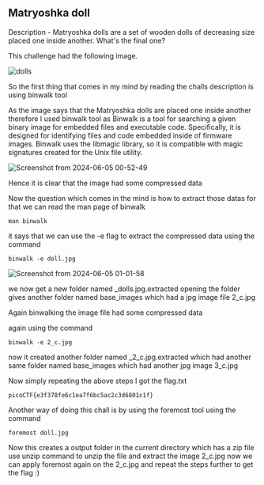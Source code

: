 ## Matryoshka doll

Description - Matryoshka dolls are a set of wooden dolls of decreasing size placed one inside another. What's the final one? 

 This challenge had the following image.

 ![dolls](https://github.com/Wizzy2323/CSOC-2024/assets/159465554/eb6f3748-71de-4e32-a007-e93c5c9cfe1c)

 So the first thing that comes in my mind by reading the challs description is using binwalk tool 

 As the image says that the Matryoshka dolls are placed one inside another therefore I used binwalk tool as Binwalk is a tool for searching a given binary image for embedded files and executable code. Specifically, it is designed for identifying files and code embedded inside of firmware images. Binwalk uses the libmagic library, so it is compatible with magic signatures created for the Unix file utility.

![Screenshot from 2024-06-05 00-52-49](https://github.com/Wizzy2323/CSOC-2024/assets/159465554/f89c2e5c-e023-4c43-9d4b-67996c95c552)

Hence it is clear that the image had some compressed data 

Now the question which comes in the mind is how to extract those datas for that we can read the man page of binwalk
```
man binwalk
```
it says that we can use the -e flag to extract the compressed data
using the command 
```
binwalk -e doll.jpg
```

![Screenshot from 2024-06-05 01-01-58](https://github.com/Wizzy2323/CSOC-2024/assets/159465554/d204a296-621c-436d-add8-213ab428cc76)

we now get a new folder named _dolls.jpg.extracted opening the folder gives another folder named base_images which had a jpg image file 2_c.jpg

Again binwalking the image file had some compressed data  
 
again using the command 

```
binwalk -e 2_c.jpg
```
now it created another folder named _2_c.jpg.extracted which had another same folder named base_images which had another jpg image 3_c.jpg

Now simply repeating the above steps I got the flag.txt
```
picoCTF{e3f378fe6c1ea7f6bc5ac2c3d6801c1f}
```
Another way of doing this chall is by using the foremost tool using the command 
```
foremost doll.jpg
```
Now this creates a output folder in the current directory which has a zip file use unzip command to unzip the file and extract the image 2_c.jpg now we can apply foremost again on the 2_c.jpg and repeat the steps further to get the flag :)

